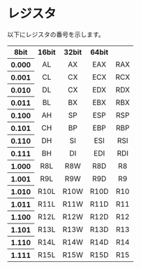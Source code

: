 # レジスタ
以下にレジスタの番号を示します。

<table>
<tr align="center">
    <th>8bit</th>
    <th>16bit</th>
    <th>32bit</th>
    <th>64bit</th>
</tr>
<tr align="center">
    <th>0.000</th>
    <td>AL</td>
    <td>AX</td>
    <td>EAX</td>
    <td>RAX</td>
</tr>
<tr align="center">
    <th>0.001</th>
    <td>CL</td>
    <td>CX</td>
    <td>ECX</td>
    <td>RCX</td>
</tr>
<tr align="center">
    <th>0.010</th>
    <td>DL</td>
    <td>CX</td>
    <td>EDX</td>
    <td>RDX</td>
</tr>
<tr align="center">
    <th>0.011</th>
    <td>BL</td>
    <td>BX</td>
    <td>EBX</td>
    <td>RBX</td>
</tr>
<tr align="center">
    <th>0.100</th>
    <td>AH</td>
    <td>SP</td>
    <td>ESP</td>
    <td>RSP</td>
</tr>
<tr align="center">
    <th>0.101</th>
    <td>CH</td>
    <td>BP</td>
    <td>EBP</td>
    <td>RBP</td>
</tr>
<tr align="center">
    <th>0.110</th>
    <td>DH</td>
    <td>SI</td>
    <td>ESI</td>
    <td>RSI</td>
</tr>
<tr align="center">
    <th>0.111</th>
    <td>BH</td>
    <td>DI</td>
    <td>EDI</td>
    <td>RDI</td>
</tr>
<tr align="center">
    <th>1.000</th>
    <td>R8L</td>
    <td>R8W</td>
    <td>R8D</td>
    <td>R8</td>
</tr>
<tr align="center">
    <th>1.001</th>
    <td>R9L</td>
    <td>R9W</td>
    <td>R9D</td>
    <td>R9</td>
</tr>
<tr align="center">
    <th>1.010</th>
    <td>R10L</td>
    <td>R10W</td>
    <td>R10D</td>
    <td>R10</td>
</tr>
<tr align="center">
    <th>1.011</th>
    <td>R11L</td>
    <td>R11W</td>
    <td>R11D</td>
    <td>R11</td>
</tr>
<tr align="center">
    <th>1.100</th>
    <td>R12L</td>
    <td>R12W</td>
    <td>R12D</td>
    <td>R12</td>
</tr>
<tr align="center">
    <th>1.101</th>
    <td>R13L</td>
    <td>R13W</td>
    <td>R13D</td>
    <td>R13</td>
</tr>
<tr align="center">
    <th>1.110</th>
    <td>R14L</td>
    <td>R14W</td>
    <td>R14D</td>
    <td>R14</td>
</tr>
<tr align="center">
    <th>1.111</th>
    <td>R15L</td>
    <td>R15W</td>
    <td>R15D</td>
    <td>R15</td>
</tr>
</table>